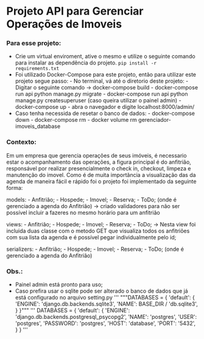 # Projeto API para Gerenciar Operações de Imoveis

### Para esse projeto:
- Crie um virtual enviroment, ative o mesmo e utilize o seguinte comando para instalar as dependência do projeto. `pip install -r requirements.txt`
- Foi utilizado Docker-Compose para este projeto, então para utilizar este projeto segue passo:
            - No terminal, vá até o diretorio deste projeto:
            - Digitar o seguinte comando -> docker-compose build
            - docker-compose run api python manage.py migrate
            - docker-compose run api python manage.py createsuperuser (caso queira utilizar o painel admin)
            - docker-compose up
            - abra o navegador e digite localhost:8000/admin/
- Caso tenha necessida de resetar o banco de dados:
            - docker-compose down
            - docker-compose rm
            - docker volume rm gerenciador-imoveis_database


### Contexto:
Em um empresa que gerencia operações de seus imóveis, é necessario estar o acompanhamento das operações, a figura principal é do anfitrião, responsável por realizar presencialmente o check in, checkout, limpeza e manutenção do imovel.
Como é de muita importãncia a visualização das da agenda de maneira fácil e rápido foi o projeto foi implementado da seguinte forma:
  
models:
    - Anfitrião;
    - Hospede;
    - Imovel;
    - Reserva;
    - ToDo; (onde é gerenciado a agenda do Anfitrião) -> criado validadores para não ser possível incluir a fazeres no mesmo horário para um anfitrião

views:
    - Anfitrião;
    - Hospede;
    - Imovel;
    - Reserva;
    - ToDo; -> Nesta view foi incluida duas classe com o metodo GET que visualiza todos os anfitriões com sua lista da agenda e é possível pegar individualmente pelo id;

serializers:
    - Anfitrião;
    - Hospede;
    - Imovel;
    - Reserva;
    - ToDo; (onde é gerenciado a agenda do Anfitrião)


### Obs.: 
- Painel admin está pronto para uso;
- Caso prefira usar o sqlite pode ser alterado o banco de dados que já está configurado no arquivo setting.py
        ''' 
            """DATABASES = {
                    'default': {
                            'ENGINE': 'django.db.backends.sqlite3',
                            'NAME': BASE_DIR / 'db.sqlite3',
                      }
                }"""
                '''
           DATABASES = {
                        'default': {
                        'ENGINE': 'django.db.backends.postgresql_psycopg2',
                        'NAME': 'postgres',
                        'USER': 'postgres',
                        'PASSWORD': 'postgres',
                        'HOST': 'database',
                        'PORT': '5432',
                           }
                        }
        '''

